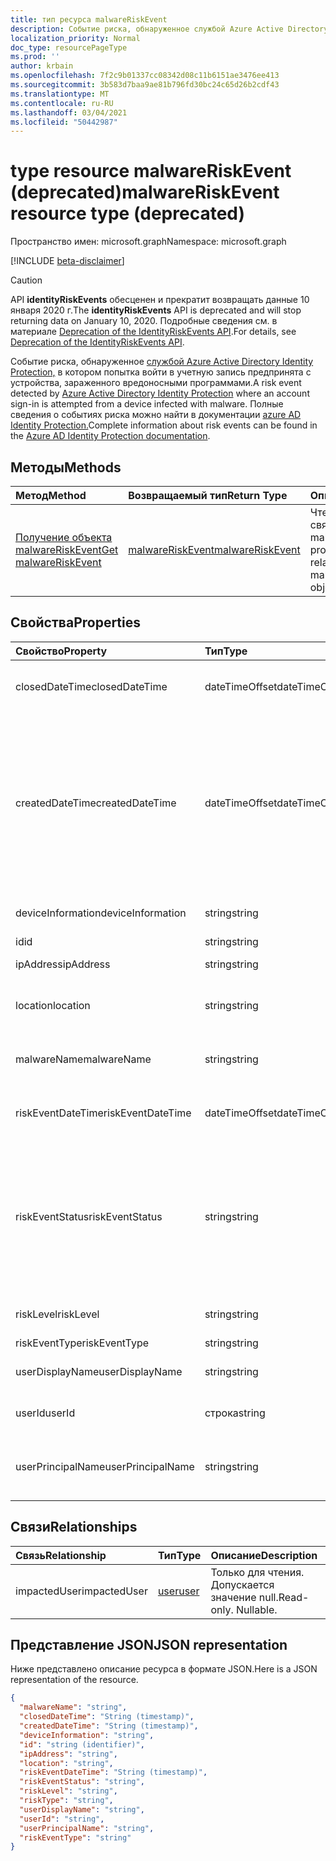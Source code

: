 ```yaml
---
title: тип ресурса malwareRiskEvent
description: Событие риска, обнаруженное службой Azure Active Directory Identity Protection, в котором попытка войти в учетную запись предпринята с устройства, зараженного вредоносными программами. Полные сведения о событиях риска можно найти в документации по защите удостоверений Azure AD.
localization_priority: Normal
doc_type: resourcePageType
ms.prod: ''
author: krbain
ms.openlocfilehash: 7f2c9b01337cc08342d08c11b6151ae3476ee413
ms.sourcegitcommit: 3b583d7baa9ae81b796fd30bc24c65d26b2cdf43
ms.translationtype: MT
ms.contentlocale: ru-RU
ms.lasthandoff: 03/04/2021
ms.locfileid: "50442987"
---
```

# <a name="malwareriskevent-resource-type-deprecated"></a><span data-ttu-id="6c4af-104">type resource malwareRiskEvent (deprecated)</span><span class="sxs-lookup"><span data-stu-id="6c4af-104">malwareRiskEvent resource type (deprecated)</span></span>

<span data-ttu-id="6c4af-105">Пространство имен: microsoft.graph</span><span class="sxs-lookup"><span data-stu-id="6c4af-105">Namespace: microsoft.graph</span></span>

[!INCLUDE [beta-disclaimer](../../includes/beta-disclaimer.md)]

>[!CAUTION]
><span data-ttu-id="6c4af-106">API **identityRiskEvents** обесценен и прекратит возвращать данные 10 января 2020 г.</span><span class="sxs-lookup"><span data-stu-id="6c4af-106">The **identityRiskEvents** API is deprecated and will stop returning data on January 10, 2020.</span></span> <span data-ttu-id="6c4af-107">Подробные сведения см. в материале [Deprecation of the IdentityRiskEvents API](https://developer.microsoft.com/office/blogs/deprecatation-of-the-identityriskevents-api/).</span><span class="sxs-lookup"><span data-stu-id="6c4af-107">For details, see [Deprecation of the IdentityRiskEvents API](https://developer.microsoft.com/office/blogs/deprecatation-of-the-identityriskevents-api/).</span></span>

<span data-ttu-id="6c4af-108">Событие риска, обнаруженное [службой Azure Active Directory Identity Protection,](/azure/active-directory/identity-protection/overview-identity-protection) в котором попытка войти в учетную запись предпринята с устройства, зараженного вредоносными программами.</span><span class="sxs-lookup"><span data-stu-id="6c4af-108">A risk event detected by [Azure Active Directory Identity Protection](/azure/active-directory/identity-protection/overview-identity-protection) where an account sign-in is attempted from a device infected with malware.</span></span> <span data-ttu-id="6c4af-109">Полные сведения о событиях риска можно найти в документации [azure AD Identity Protection.](/azure/active-directory/identity-protection/overview-identity-protection)</span><span class="sxs-lookup"><span data-stu-id="6c4af-109">Complete information about risk events can be found in the [Azure AD Identity Protection documentation](/azure/active-directory/identity-protection/overview-identity-protection).</span></span>


## <a name="methods"></a><span data-ttu-id="6c4af-110">Методы</span><span class="sxs-lookup"><span data-stu-id="6c4af-110">Methods</span></span>

| <span data-ttu-id="6c4af-111">Метод</span><span class="sxs-lookup"><span data-stu-id="6c4af-111">Method</span></span>           | <span data-ttu-id="6c4af-112">Возвращаемый тип</span><span class="sxs-lookup"><span data-stu-id="6c4af-112">Return Type</span></span>    |<span data-ttu-id="6c4af-113">Описание</span><span class="sxs-lookup"><span data-stu-id="6c4af-113">Description</span></span>|
|:---------------|:--------|:----------|
|[<span data-ttu-id="6c4af-114">Получение объекта malwareRiskEvent</span><span class="sxs-lookup"><span data-stu-id="6c4af-114">Get malwareRiskEvent</span></span>](../api/malwareriskevent-get.md) | [<span data-ttu-id="6c4af-115">malwareRiskEvent</span><span class="sxs-lookup"><span data-stu-id="6c4af-115">malwareRiskEvent</span></span>](malwareriskevent.md) |<span data-ttu-id="6c4af-116">Чтение свойств и связей объекта malwareRiskEvent.</span><span class="sxs-lookup"><span data-stu-id="6c4af-116">Read properties and relationships of malwareRiskEvent object.</span></span>|

## <a name="properties"></a><span data-ttu-id="6c4af-117">Свойства</span><span class="sxs-lookup"><span data-stu-id="6c4af-117">Properties</span></span>
| <span data-ttu-id="6c4af-118">Свойство</span><span class="sxs-lookup"><span data-stu-id="6c4af-118">Property</span></span>     | <span data-ttu-id="6c4af-119">Тип</span><span class="sxs-lookup"><span data-stu-id="6c4af-119">Type</span></span>   |<span data-ttu-id="6c4af-120">Описание</span><span class="sxs-lookup"><span data-stu-id="6c4af-120">Description</span></span>|
|:---------------|:--------|:----------|
|<span data-ttu-id="6c4af-121">closedDateTime</span><span class="sxs-lookup"><span data-stu-id="6c4af-121">closedDateTime</span></span>|<span data-ttu-id="6c4af-122">dateTimeOffset</span><span class="sxs-lookup"><span data-stu-id="6c4af-122">dateTimeOffset</span></span>| <span data-ttu-id="6c4af-123">Дата и время закрытия события риска</span><span class="sxs-lookup"><span data-stu-id="6c4af-123">The date and time that the risk event was closed</span></span>|
|<span data-ttu-id="6c4af-124">createdDateTime</span><span class="sxs-lookup"><span data-stu-id="6c4af-124">createdDateTime</span></span>|<span data-ttu-id="6c4af-125">dateTimeOffset</span><span class="sxs-lookup"><span data-stu-id="6c4af-125">dateTimeOffset</span></span>| <span data-ttu-id="6c4af-126">Дата и время создания события риска.</span><span class="sxs-lookup"><span data-stu-id="6c4af-126">The date and time that the risk event was created.</span></span> <span data-ttu-id="6c4af-127">Это всегда больше или равно дате самого события риска.</span><span class="sxs-lookup"><span data-stu-id="6c4af-127">This is always greater than or equal to the datetime of the risk event itself.</span></span> <span data-ttu-id="6c4af-128">Это правильное свойство, используемее в качестве фильтра при запросе событий риска.</span><span class="sxs-lookup"><span data-stu-id="6c4af-128">This is the correct property to use as a filter when querying risk events.</span></span>|
|<span data-ttu-id="6c4af-129">deviceInformation</span><span class="sxs-lookup"><span data-stu-id="6c4af-129">deviceInformation</span></span>|<span data-ttu-id="6c4af-130">string</span><span class="sxs-lookup"><span data-stu-id="6c4af-130">string</span></span>| <span data-ttu-id="6c4af-131">Сведения об устройстве</span><span class="sxs-lookup"><span data-stu-id="6c4af-131">Information about the device</span></span>|
|<span data-ttu-id="6c4af-132">id</span><span class="sxs-lookup"><span data-stu-id="6c4af-132">id</span></span>|<span data-ttu-id="6c4af-133">string</span><span class="sxs-lookup"><span data-stu-id="6c4af-133">string</span></span>| <span data-ttu-id="6c4af-134">Только для чтения</span><span class="sxs-lookup"><span data-stu-id="6c4af-134">Read-only</span></span>|
|<span data-ttu-id="6c4af-135">ipAddress</span><span class="sxs-lookup"><span data-stu-id="6c4af-135">ipAddress</span></span>|<span data-ttu-id="6c4af-136">string</span><span class="sxs-lookup"><span data-stu-id="6c4af-136">string</span></span>| <span data-ttu-id="6c4af-137">IP-адрес входного</span><span class="sxs-lookup"><span data-stu-id="6c4af-137">The IP address of the sign-in</span></span>|
|<span data-ttu-id="6c4af-138">location</span><span class="sxs-lookup"><span data-stu-id="6c4af-138">location</span></span>|<span data-ttu-id="6c4af-139">string</span><span class="sxs-lookup"><span data-stu-id="6c4af-139">string</span></span>| <span data-ttu-id="6c4af-140">Расположение, прикрепленное к IP-адресу входного</span><span class="sxs-lookup"><span data-stu-id="6c4af-140">The location attached to the IP address of the sign-in</span></span>|
|<span data-ttu-id="6c4af-141">malwareName</span><span class="sxs-lookup"><span data-stu-id="6c4af-141">malwareName</span></span>|<span data-ttu-id="6c4af-142">string</span><span class="sxs-lookup"><span data-stu-id="6c4af-142">string</span></span>| <span data-ttu-id="6c4af-143">Вредоносные программы, связанные с этим входом</span><span class="sxs-lookup"><span data-stu-id="6c4af-143">The malware associated with this login</span></span>|
|<span data-ttu-id="6c4af-144">riskEventDateTime</span><span class="sxs-lookup"><span data-stu-id="6c4af-144">riskEventDateTime</span></span>|<span data-ttu-id="6c4af-145">dateTimeOffset</span><span class="sxs-lookup"><span data-stu-id="6c4af-145">dateTimeOffset</span></span>| <span data-ttu-id="6c4af-146">Дата и время возникновения события риска</span><span class="sxs-lookup"><span data-stu-id="6c4af-146">The date and time when the risk event occurred</span></span>|
|<span data-ttu-id="6c4af-147">riskEventStatus</span><span class="sxs-lookup"><span data-stu-id="6c4af-147">riskEventStatus</span></span>|<span data-ttu-id="6c4af-148">string</span><span class="sxs-lookup"><span data-stu-id="6c4af-148">string</span></span>| <span data-ttu-id="6c4af-149">Возможные значения: `active`, `remediated`, `dismissedAsFixed`, `dismissedAsFalsePositive`, `dismissedAsIgnore`, `loginBlocked`, `closedMfaAuto`, `closedMultipleReasons`.</span><span class="sxs-lookup"><span data-stu-id="6c4af-149">Possible values are: `active`, `remediated`, `dismissedAsFixed`, `dismissedAsFalsePositive`, `dismissedAsIgnore`, `loginBlocked`, `closedMfaAuto`, `closedMultipleReasons`.</span></span>|
|<span data-ttu-id="6c4af-150">riskLevel</span><span class="sxs-lookup"><span data-stu-id="6c4af-150">riskLevel</span></span>|<span data-ttu-id="6c4af-151">string</span><span class="sxs-lookup"><span data-stu-id="6c4af-151">string</span></span>| <span data-ttu-id="6c4af-152">Возможные значения: `low`, `medium`, `high`.</span><span class="sxs-lookup"><span data-stu-id="6c4af-152">Possible values are: `low`, `medium`, `high`.</span></span>|
|<span data-ttu-id="6c4af-153">riskEventType</span><span class="sxs-lookup"><span data-stu-id="6c4af-153">riskEventType</span></span>|<span data-ttu-id="6c4af-154">string</span><span class="sxs-lookup"><span data-stu-id="6c4af-154">string</span></span>| <span data-ttu-id="6c4af-155">Тип риска</span><span class="sxs-lookup"><span data-stu-id="6c4af-155">The type of risk</span></span>|
|<span data-ttu-id="6c4af-156">userDisplayName</span><span class="sxs-lookup"><span data-stu-id="6c4af-156">userDisplayName</span></span>|<span data-ttu-id="6c4af-157">string</span><span class="sxs-lookup"><span data-stu-id="6c4af-157">string</span></span>| <span data-ttu-id="6c4af-158">Имя пользователя, на которого существует риск</span><span class="sxs-lookup"><span data-stu-id="6c4af-158">The name of the user at risk</span></span>|
|<span data-ttu-id="6c4af-159">userId</span><span class="sxs-lookup"><span data-stu-id="6c4af-159">userId</span></span>|<span data-ttu-id="6c4af-160">строка</span><span class="sxs-lookup"><span data-stu-id="6c4af-160">string</span></span>| <span data-ttu-id="6c4af-161">ID пользователя, на который существует риск</span><span class="sxs-lookup"><span data-stu-id="6c4af-161">The id of the user at risk</span></span>|
|<span data-ttu-id="6c4af-162">userPrincipalName</span><span class="sxs-lookup"><span data-stu-id="6c4af-162">userPrincipalName</span></span>|<span data-ttu-id="6c4af-163">string</span><span class="sxs-lookup"><span data-stu-id="6c4af-163">string</span></span>| <span data-ttu-id="6c4af-164">Основное имя пользователя пользователя, на которого существует риск</span><span class="sxs-lookup"><span data-stu-id="6c4af-164">The user principal name of the user at risk</span></span>|

## <a name="relationships"></a><span data-ttu-id="6c4af-165">Связи</span><span class="sxs-lookup"><span data-stu-id="6c4af-165">Relationships</span></span>
| <span data-ttu-id="6c4af-166">Связь</span><span class="sxs-lookup"><span data-stu-id="6c4af-166">Relationship</span></span> | <span data-ttu-id="6c4af-167">Тип</span><span class="sxs-lookup"><span data-stu-id="6c4af-167">Type</span></span>   |<span data-ttu-id="6c4af-168">Описание</span><span class="sxs-lookup"><span data-stu-id="6c4af-168">Description</span></span>|
|:---------------|:--------|:----------|
|<span data-ttu-id="6c4af-169">impactedUser</span><span class="sxs-lookup"><span data-stu-id="6c4af-169">impactedUser</span></span>|[<span data-ttu-id="6c4af-170">user</span><span class="sxs-lookup"><span data-stu-id="6c4af-170">user</span></span>](user.md)| <span data-ttu-id="6c4af-p105">Только для чтения. Допускается значение null.</span><span class="sxs-lookup"><span data-stu-id="6c4af-p105">Read-only. Nullable.</span></span>|

## <a name="json-representation"></a><span data-ttu-id="6c4af-173">Представление JSON</span><span class="sxs-lookup"><span data-stu-id="6c4af-173">JSON representation</span></span>

<span data-ttu-id="6c4af-174">Ниже представлено описание ресурса в формате JSON.</span><span class="sxs-lookup"><span data-stu-id="6c4af-174">Here is a JSON representation of the resource.</span></span>

<!-- {
  "blockType": "resource",
  "keyProperty":"id",
  "optionalProperties": [

  ],
  "@odata.type": "microsoft.graph.malwareRiskEvent"
}-->

```json
{
  "malwareName": "string",
  "closedDateTime": "String (timestamp)",
  "createdDateTime": "String (timestamp)",
  "deviceInformation": "string",
  "id": "string (identifier)",
  "ipAddress": "string",
  "location": "string",
  "riskEventDateTime": "String (timestamp)",
  "riskEventStatus": "string",
  "riskLevel": "string",
  "riskType": "string",
  "userDisplayName": "string",
  "userId": "string",
  "userPrincipalName": "string",
  "riskEventType": "string"
}

```

<!-- uuid: 8fcb5dbc-d5aa-4681-8e31-b001d5168d79
2015-10-25 14:57:30 UTC -->
<!--
{
  "type": "#page.annotation",
  "description": "malwareRiskEvent resource",
  "keywords": "",
  "section": "documentation",
  "tocPath": "",
  "suppressions": []
}
-->
